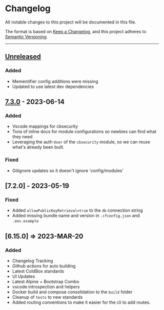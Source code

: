 # Changelog

All notable changes to this project will be documented in this file.

The format is based on [Keep a Changelog](https://keepachangelog.com/en/1.0.0/),
and this project adheres to [Semantic Versioning](https://semver.org/spec/v2.0.0.html).

* * *

## [Unreleased]

### Added

- Mementifier config additions were missing
- Updated to use latest dev dependencies

## [7.3.0] - 2023-06-14

### Added

- Vscode mappings for cbsecurity
- Tons of inline docs for module configurations so newbies can find what they need
- Leveraging the auth `User` of the `cbsecurity` module, so we can reuse what's already been built.

### Fixed

- Gitignore updates so it doesn't ignore 'config/modules'

## [7.2.0] - 2023-05-19

### Fixed

- Added `allowPublicKeyRetrieval=true` to the `db` connection string
- Added missing bundle name and version in `.cfconfig.json` and `.env.example`

## [6.15.0] => 2023-MAR-20

### Added

- Changelog Tracking
- Github actions for auto building
- Latest ColdBox standards
- UI Updates
- Latest Alpine + Bootstrap Combo
- vscode introspection and helpers
- Docker build and compose consolidation to the `build` folder
- Cleanup of `tests` to new standards
- Added routing conventions to make it easier for the cli to add routes.

[Unreleased]: https://github.com/coldbox-templates/rest-hmvc/compare/v7.3.0...HEAD

[7.3.0]: https://github.com/coldbox-templates/rest-hmvc/compare/d9eb531a5efc9aa3d92fce4736f643d1cde16c0a...v7.3.0
